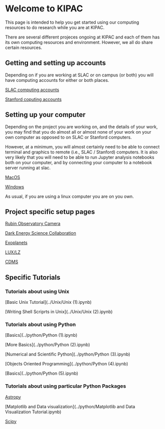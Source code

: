 # Welcome to KIPAC

This page is intended to help you get started using our computing
resources to do research while you are at KIPAC.

There are several different projeces ongoing at KIPAC and each of them
has its own computing resources and environment.  However, we all do
share certain resources.

## Getting and setting up accounts

Depending on if you are working at SLAC or on campus (or both) you
will have computing accounts for either or both places.

[SLAC computing accounts](docs/slac_computing.md)

[Stanford coputing accounts](docs/stanford_computing.md)


## Setting up your computer 

Depending on the project you are working on, and the details of your
work, you may find that you do almost all or almost none of your work
on your own computer as opposed to on SLAC or Stanford computers.

However, at a minimum, you will almost certainly need to be able
to connect terminal and graphics to remote (i.e., SLAC / Stanford)
computers.   It is also very likely that you will need to be able to
run Jupyter analysis notebooks both on your computer, and by
connecting your computer to a notebook server running at slac.

[MacOS](macos_setup.md)

[Windows](windows_setup.md)

As usual, if you are using a linux computer you are on you own.


## Project specific setup pages

[Rubin Observatory Camera](rubin_camera.md)

[Dark Energy Science Collaboration](desc.md)

[Exoplanets](exoplanets.md)

[LUX/LZ](lux_lz.md)

[CDMS](cdms.md)


## Specific Tutorials


### Tutorials about using Unix

[Basic Unix Tutorial](../Unix/Unix (1).ipynb)

[Writing Shell Scriprts in Unix](../Unix/Unix (2).ipynb)


### Tutorials about using Python

[Basics](../python/Python (1).ipynb)

[More Basics](../python/Python (2).ipynb)

[Numerical and Scientific Python](../python/Python (3).ipynb)

[Objects Oriented Programming](../python/Python (4).ipynb)

[Basics](../python/Python (5).ipynb)


### Tutorials about using particular Python Packages

[Astropy](../python/Astropy.ipynb)

[Matplotlib and Data visualization](../python/Matplotlib and Data Visualization Tutorial.ipynb)

[Scipy](../python/Scipy.ipynb)




